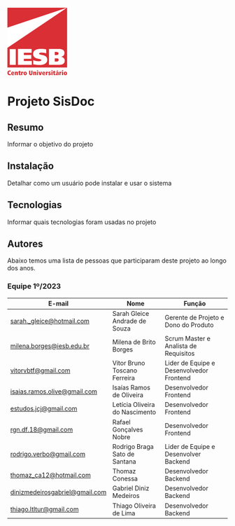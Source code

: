 ![Centro Universitário IESB](doc/img/logoIesb.png)

# Projeto SisDoc

## Resumo

Informar o objetivo do projeto

## Instalação

Detalhar como um usuário pode instalar e usar o sistema

## Tecnologias

Informar quais tecnologias foram usadas no projeto

## Autores

Abaixo temos uma lista de pessoas que participaram deste projeto ao longo dos anos.

### Equipe 1º/2023

| E-mail | Nome | Função |
|------|--------|-------|
| sarah._gleice@hotmail.com | Sarah Gleice Andrade de Souza | Gerente de Projeto e Dono do Produto |
| milena.borges@iesb.edu.br | Milena de Brito Borges | Scrum Master e Analista de Requisitos |
| vitorvbtf@gmail.com | Vítor Bruno Toscano Ferreira | Lider de Equipe e Desenvolvedor Frontend |
| isaias.ramos.olive@gmail.com | Isaías Ramos de Oliveira | Desenvolvedor Frontend |
| estudos.jcj@gmail.com | Letícia Oliveira do Nascimento | Desenvolvedor Frontend |
| rgn.df.18@gmail.com | Rafael Gonçalves Nobre | Desenvolvedor Frontend |
| rodrigo.verbo@gmail.com | Rodrigo Braga Sato de Santana | Lider de Equipe e Desenvolver Backend | 
| thomaz_ca12@hotmail.com | Thomaz Conessa | Desenvolvedor Backend |
| dinizmedeirosgabriel@gmail.com | Gabriel Diniz Medeiros | Desenvolvedor Backend |
| thiago.ltltur@gmail.com | Thiago Oliveira de Lima | Desenvolvedor Backend |
